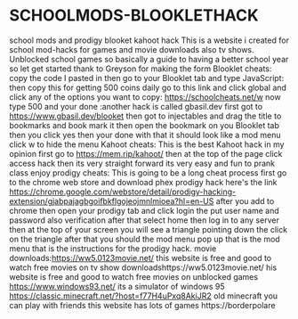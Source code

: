 # SCHOOLMODS-BLOOKLETHACK
school mods and prodigy blooket kahoot hack
This is a website i created for school mod-hacks for games and movie downloads also tv shows. Unblocked school games so basically a guide to having a better school year so let get started thank to Greyson for making the form
Blooklet cheats: copy the code I pasted in then go to your Blooklet tab and type JavaScript: then copy this for getting 500 coins daily go to this link and click global and click any of the options you want to copy: https://schoolcheats.net/w now type 500 and your done :another hack is called gbasil.dev first got to  https://www.gbasil.dev/blooket then got to injectables and drag the title to bookmarks and book mark it then open the bookmark on you Blooklet tab then you click yes then your done with that it should look like a mod menu click w to hide the menu
Kahoot cheats: This is the best Kahoot hack in my opinion first go to https://mem.rip/kahoot/  then at the top of the page click access hack then its very straight forward its very easy and fun to prank class enjoy
prodigy cheats: This is going to be a long cheat process first go to the chrome web store and download phex  prodigy hack here's the link https://chrome.google.com/webstore/detail/prodigy-hacking-extension/gjabpajagbgoifbkflgojeojmnlmioea?hl=en-US after you add to chrome then open your prodigy tab and click login the put user name and password also verification after that select home then log in to any server then at the top of your screen you will see a triangle pointing down the click on the triangle after that you should the mod menu pop up that is the mod menu that is the instructions for the prodigy hack.
movie downloads:https://ww5.0123movie.net/ this website is free and good to watch free movies on
tv show downloadshttps://ww5.0123movie.net/ his website is free and good to watch free movies on
unblocked games https://www.windows93.net/ its a simulator of windows 95 https://classic.minecraft.net/?host=f77H4uPxq8AkiJR2 old minecraft you can play with friends this website has lots of games https://borderpolare                                 
